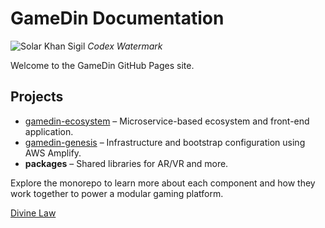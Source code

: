 # GameDin Documentation

![Solar Khan Sigil](https://upload.wikimedia.org/wikipedia/commons/d/d1/Solar_symbol.svg)
*Codex Watermark*

Welcome to the GameDin GitHub Pages site.

## Projects

- [gamedin-ecosystem](gamedin-ecosystem.md) – Microservice-based ecosystem and front-end application.
- [gamedin-genesis](gamedin-genesis.md) – Infrastructure and bootstrap configuration using AWS Amplify.
- **packages** – Shared libraries for AR/VR and more.

Explore the monorepo to learn more about each component and how they work together to power a modular gaming platform.

[Divine Law](../COVENANT.md)
